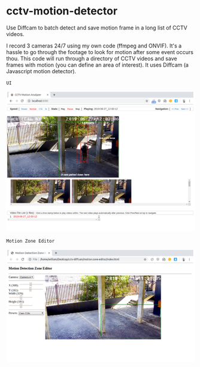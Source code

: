 # cctv-motion-detector
Use Diffcam to batch detect and save motion frame in a long list of CCTV videos.

I record 3 cameras 24/7 using my own code (ffmpeg and ONVIF). 
It's a hassle to go through the footage to look for motion after some event occurs thou. 
This code will run through a directory of CCTV videos and save frames with motion (you can define an area of interest).
It uses Diffcam (a Javascript motion detector).

```
UI
```
![Interface](https://github.com/wilwad/cctv-motion-detector/blob/master/ui/modet.png)

```
Motion Zone Editor
```
![Interface](https://github.com/wilwad/cctv-motion-detector/blob/master/ui/motion-zone-editor.png)



